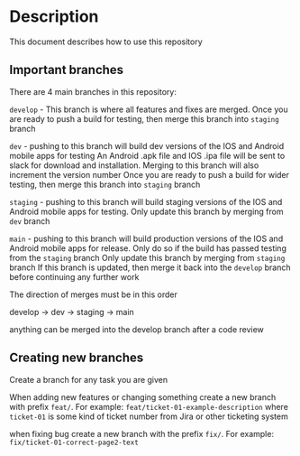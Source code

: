 # Description

This document describes how to use this repository

## Important branches

There are 4 main branches in this repository:

`develop` - This branch is where all features and fixes are merged.
Once you are ready to push a build for testing, then merge this branch into `staging` branch

`dev` - pushing to this branch will build dev versions of the IOS and Android mobile apps for testing
An Android .apk file and IOS .ipa file will be sent to slack for download and installation.
Merging to this branch will also increment the version number
Once you are ready to push a build for wider testing, then merge this branch into `staging` branch

`staging` - pushing to this branch will build staging versions of the IOS and Android mobile apps for testing.
Only update this branch by merging from `dev` branch

`main` - pushing to this branch will build production versions of the IOS and Android mobile apps for release.
Only do so if the build has passed testing from the `staging` branch
Only update this branch by merging from `staging` branch
If this branch is updated, then merge it back into the `develop` branch before continuing any further work

The direction of merges must be in this order

develop -> dev -> staging -> main

anything can be merged into the develop branch after a code review

## Creating new branches

Create a branch for any task you are given

When adding new features or changing something create a new branch with prefix `feat/`. For example:
`feat/ticket-01-example-description`
where `ticket-01` is some kind of ticket number from Jira or other ticketing system

when fixing bug create a new branch with the prefix `fix/`. For example:
`fix/ticket-01-correct-page2-text`
